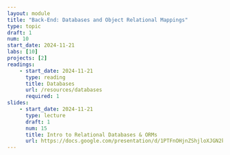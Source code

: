 ```yaml
---
layout: module
title: "Back-End: Databases and Object Relational Mappings"
type: topic
draft: 1
num: 10
start_date: 2024-11-21
labs: [10]
projects: [2]
readings: 
    - start_date: 2024-11-21
      type: reading
      title: Databases
      url: /resources/databases
      required: 1
slides: 
    - start_date: 2024-11-21
      type: lecture
      draft: 1
      num: 15
      title: Intro to Relational Databases & ORMs
      url: https://docs.google.com/presentation/d/1PTFnOHjnZShjloXJGN2kvmFvy4f4AKCEzM27FG86tzE/edit?usp=sharing
---
```

 
<!-- ## Activities
* Today's Repo: <a href="https://github.com/csci338/orm-demo" target="_blank">https://github.com/csci338/orm-demo</a> -->
